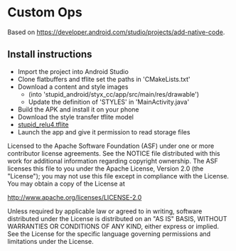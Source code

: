 Custom Ops
=========

Based on https://developer.android.com/studio/projects/add-native-code.

## Install instructions


* Import the project into Android Studio
* Clone flatbuffers and tflite set the paths in 'CMakeLists.txt'
* Download a content and style images
  * (into 'stupid_android/styx_cc/app/src/main/res/drawable')
  * Update the definition of 'STYLES' in 'MainActivity.java'
* Build the APK and install it on your phone
* Download the style transfer tflite model
 * [stupid_relu4.tflite](https://drive.google.com/drive/u/0/folders/1GWfb4EcM7-WFKCCM7ZHlimE_J6bS4ExW)
* Launch the app and give it permission to read storage files


Licensed to the Apache Software Foundation (ASF) under one or more contributor
license agreements.  See the NOTICE file distributed with this work for
additional information regarding copyright ownership.  The ASF licenses this
file to you under the Apache License, Version 2.0 (the "License"); you may not
use this file except in compliance with the License.  You may obtain a copy of
the License at

  http://www.apache.org/licenses/LICENSE-2.0

Unless required by applicable law or agreed to in writing, software
distributed under the License is distributed on an "AS IS" BASIS, WITHOUT
WARRANTIES OR CONDITIONS OF ANY KIND, either express or implied.  See the
License for the specific language governing permissions and limitations under
the License.

